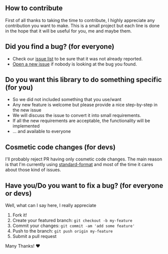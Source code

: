 ## How to contribute

First of all thanks to taking the time to contribute, I highly appreciate any contribution you want to make.
This is a small project but each line is done in the hope that it will be useful for you, me and maybe them.

## Did you find a bug? (for everyone)

 * Check our [issue list](https://github.com/kedoska/engine-blackjack/issues) to be sure that it was not already reported.
 * [Open a new issue](https://github.com/kedoska/engine-blackjack/issues/new) if nobody is looking at the bug you found.

## Do you want this library to do something specific (for you)

 * So we did not included something that you use/want
 * Any new feature is welcome but please provide a nice step-by-step in the new issue
 * We will discuss the issue to convert it into small requirements.
 * If all the new requirements are acceptable, the functionality will be implemented
 * ... and available to everyone 

## Cosmetic code changes (for devs)

I'll probably reject PR having only cosmetic code changes. The main reason is that 
I'm currently using [standard-format](http://standardjs.com/) and most of the time 
it cares about those kind of issues.

## Have you/Do you want to fix a bug? (for everyone or devs)

Well, what can I say here, I really appreciate 

 1. Fork it!
 2. Create your featured branch: `git checkout -b my-feature`
 3. Commit your changes: `git commit -am 'add some feature'`
 4. Push to the branch: `git push origin my-feature`
 5. Submit a pull request

Many Thanks! :heart: